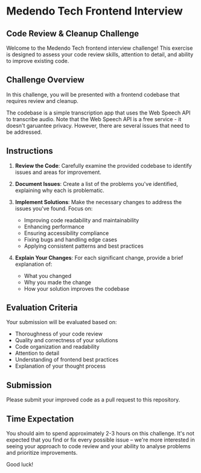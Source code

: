 # Medendo Tech Frontend Interview

## Code Review & Cleanup Challenge

Welcome to the Medendo Tech frontend interview challenge! This exercise is designed to assess your code review skills, attention to detail, and ability to improve existing code.

## Challenge Overview

In this challenge, you will be presented with a frontend codebase that requires review and cleanup.

The codebase is a simple transcription app that uses the Web Speech API to transcribe audio. Note that the Web Speech API is a free service - it doesn't garuantee privacy.
However, there are several issues that need to be addressed.

## Instructions

1. **Review the Code**: Carefully examine the provided codebase to identify issues and areas for improvement.

2. **Document Issues**: Create a list of the problems you've identified, explaining why each is problematic.

3. **Implement Solutions**: Make the necessary changes to address the issues you've found. Focus on:

   - Improving code readability and maintainability
   - Enhancing performance
   - Ensuring accessibility compliance
   - Fixing bugs and handling edge cases
   - Applying consistent patterns and best practices

4. **Explain Your Changes**: For each significant change, provide a brief explanation of:
   - What you changed
   - Why you made the change
   - How your solution improves the codebase

## Evaluation Criteria

Your submission will be evaluated based on:

- Thoroughness of your code review
- Quality and correctness of your solutions
- Code organization and readability
- Attention to detail
- Understanding of frontend best practices
- Explanation of your thought process

## Submission

Please submit your improved code as a pull request to this repository.

## Time Expectation

You should aim to spend approximately 2-3 hours on this challenge. It's not expected that you find or fix every possible issue – we're more interested in seeing your approach to code review and your ability to analyse problems and prioritize improvements.

Good luck!
